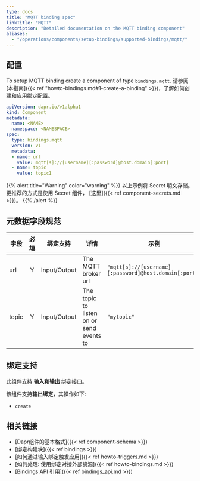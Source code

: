 ```yaml
---
type: docs
title: "MQTT binding spec"
linkTitle: "MQTT"
description: "Detailed documentation on the MQTT binding component"
aliases:
  - "/operations/components/setup-bindings/supported-bindings/mqtt/"
---
```


## 配置

To setup MQTT binding create a component of type `bindings.mqtt`. 请参阅[本指南]({{< ref "howto-bindings.md#1-create-a-binding" >}})，了解如何创建和应用绑定配置。


```yaml
apiVersion: dapr.io/v1alpha1
kind: Component
metadata:
  name: <NAME>
  namespace: <NAMESPACE>
spec:
  type: bindings.mqtt
  version: v1
  metadata:
  - name: url
    value: mqtt[s]://[username][:password]@host.domain[:port]
  - name: topic
    value: topic1
```
{{% alert title="Warning" color="warning" %}}
以上示例将 Secret 明文存储。 更推荐的方式是使用 Secret 组件， [这里]({{< ref component-secrets.md >}})。
{{% /alert %}}

## 元数据字段规范

| 字段    | 必填 | 绑定支持         | 详情                                       | 示例                                                     |
| ----- |:--:| ------------ | ---------------------------------------- | ------------------------------------------------------ |
| url   | Y  | Input/Output | The MQTT broker url                      | `"mqtt[s]://[username][:password]@host.domain[:port]"` |
| topic | Y  | Input/Output | The topic to listen on or send events to | `"mytopic"`                                            |

## 绑定支持

此组件支持 **输入和输出** 绑定接口。

该组件支持**输出绑定**，其操作如下:

- `create`
## 相关链接

- [Dapr组件的基本格式]({{< ref component-schema >}})
- [绑定构建块]({{< ref bindings >}})
- [如何通过输入绑定触发应用]({{< ref howto-triggers.md >}})
- [如何处理: 使用绑定对接外部资源]({{< ref howto-bindings.md >}})
- [Bindings API 引用]({{< ref bindings_api.md >}})
